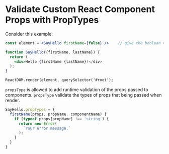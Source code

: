 # Validate Custom React Component Props with PropTypes

Consider this example:
```jsx
const element = <SayHello firstName={false} />    // give the boolean value to firstName

function SayHello({firstName, lastName}) {
  return (
    <div>Hello {firstName {lastName}!</div>
  );
}

ReactDOM.render(element, querySelector('#root');
```

`propsType` is allowed to add runtime validation of the props passed to components.
`propsType` validate the types of props that being passed when render.

```jsx
SayHello.propTypes = {
  firstName(props, propName, componentName) {
    if (typeof props[propName] !== 'string') {
      return new Error(
        `Your error message.`
      );
    }
  }
}
```
